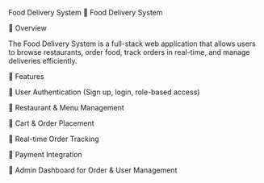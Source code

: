 
Food Delivery System 🍔 Food Delivery System

📝 Overview

The Food Delivery System is a full-stack web application that allows users to browse restaurants, order food, track orders in real-time, and manage deliveries efficiently.

🚀 Features

🔹 User Authentication (Sign up, login, role-based access)

🔹 Restaurant & Menu Management

🔹 Cart & Order Placement

🔹 Real-time Order Tracking

🔹 Payment Integration

🔹 Admin Dashboard for Order & User Management
